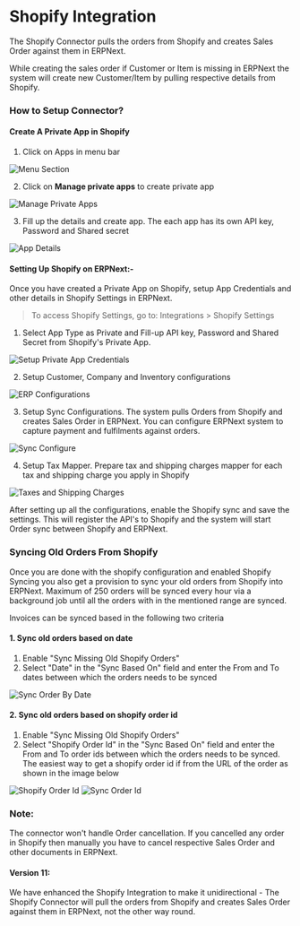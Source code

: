 <!-- add-breadcrumbs -->
# Shopify Integration

The Shopify Connector pulls the orders from Shopify and creates Sales Order against them in ERPNext.

While creating the sales order if Customer or Item is missing in ERPNext the system will create new Customer/Item by pulling respective details from Shopify.

### How to Setup Connector?

#### Create A  Private App in Shopify

1. Click on Apps in menu bar
<img class="screenshot" alt="Menu Section" src="{{docs_base_url}}/assets/img/erpnext_integrations/app_menu.png">

2. Click on **Manage private apps** to create private app
<img class="screenshot" alt="Manage Private Apps" src="{{docs_base_url}}/assets/img/erpnext_integrations/manage_private_apps.png">

3. Fill up the details and create app. The each app has its own API key, Password and Shared secret
<img class="screenshot" alt="App Details" src="{{docs_base_url}}/assets/img/erpnext_integrations/app_details.png">


#### Setting Up Shopify  on ERPNext:-
Once you have created a Private App on Shopify, setup App Credentials and other details in Shopify Settings in ERPNext.

> To access Shopify Settings, go to:
Integrations > Shopify Settings

1. Select App Type as Private and Fill-up API key, Password and Shared Secret from Shopify's Private App.
<img class="screenshot" alt="Setup Private App Credentials" src="{{docs_base_url}}/assets/img/erpnext_integrations/app_details.png">

2. Setup Customer, Company and Inventory configurations
<img class="screenshot" alt="ERP Configurations" src="{{docs_base_url}}/assets/img/erpnext_integrations/erp_configurations.png">

3. Setup Sync Configurations.
    The system pulls Orders from Shopify and creates Sales Order in ERPNext. You can configure ERPNext system to capture payment and fulfilments against orders.
<img class="screenshot" alt="Sync Configure" src="{{docs_base_url}}/assets/img/erpnext_integrations/sync_config.png">

4. Setup Tax Mapper.
    Prepare tax and shipping charges mapper for each tax and shipping charge you apply in Shopify
<img class="screenshot" alt="Taxes and Shipping Charges" src="{{docs_base_url}}/assets/img/erpnext_integrations/tax_config.png">


After setting up all the configurations, enable the Shopify sync and save the settings. This will register the API's to Shopify and the system will start Order sync between Shopify and ERPNext.


### Syncing Old Orders From Shopify

Once you are done with the shopify configuration and enabled Shopify Syncing you also get a provision to sync your old orders from Shopify into ERPNext. Maximum of 250 orders will be synced every hour via a background job until all the orders with in the mentioned range are synced.

Invoices can be synced based in the following two criteria

#### 1. Sync old orders based on date

1. Enable "Sync Missing Old Shopify Orders"
1. Select "Date" in the "Sync Based On" field and enter the From and To dates between which the orders needs to be synced

<img class="screenshot" alt="Sync Order By Date" src="{{docs_base_url}}/assets/img/erpnext_integrations/shopify-order-sync-date.png">


#### 2. Sync old orders based on shopify order id

1. Enable "Sync Missing Old Shopify Orders"
1. Select "Shopify Order Id" in the "Sync Based On" field and enter the From and To order ids between which the orders needs to be synced. The easiest way to get a shopify order id if from the URL of the order as shown in the image below

<img class="screenshot" alt="Shopify Order Id" src="{{docs_base_url}}/assets/img/erpnext_integrations/shopify-order-id.png">

<img class="screenshot" alt="Sync Order Id" src="{{docs_base_url}}/assets/img/erpnext_integrations/shopify-order-sync-id.png">

### Note:
The connector won't handle Order cancellation. If you cancelled any order in Shopify then manually you have to cancel respective Sales Order and other documents in ERPNext.

#### Version 11:
We have enhanced the Shopify Integration to make it unidirectional - The Shopify Connector will pull the orders from Shopify and creates Sales Order against them in ERPNext, not the other way round.
